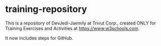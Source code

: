 # training-repository
This is a repository of DevJedi-Jaemily at Trivut Corp., created ONLY for Training Exercises and Activities at https://www.w3schools.com.

It now includes steps for GitHub.
